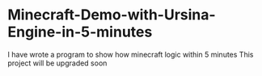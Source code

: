 # Minecraft-Demo-with-Ursina-Engine-in-5-minutes

 I have wrote a program to show how minecraft logic within 5 minutes
 This project will  be upgraded soon
